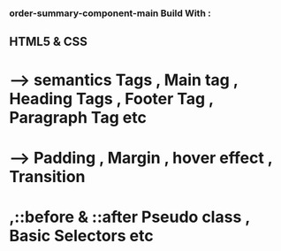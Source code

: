 ### order-summary-component-main Build With :

## HTML5 & CSS

# --> semantics Tags , Main tag , Heading Tags , Footer Tag , Paragraph Tag etc

# --> Padding , Margin , hover effect , Transition

# ,::before & ::after Pseudo class , Basic Selectors etc
